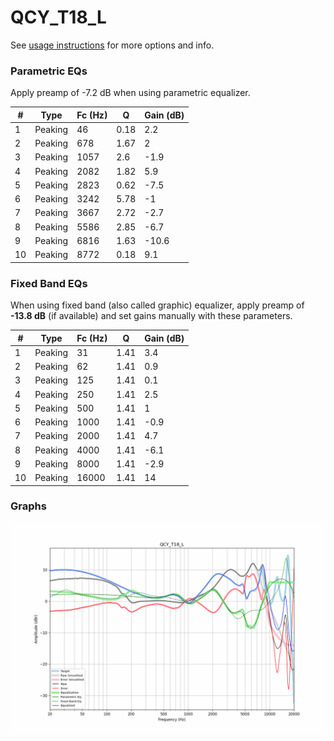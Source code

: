 # QCY_T18_L
See [usage instructions](https://github.com/jaakkopasanen/AutoEq#usage) for more options and info.

### Parametric EQs
Apply preamp of -7.2 dB when using parametric equalizer.

|   # | Type    |   Fc (Hz) |    Q |   Gain (dB) |
|-----|---------|-----------|------|-------------|
|   1 | Peaking |        46 | 0.18 |         2.2 |
|   2 | Peaking |       678 | 1.67 |         2   |
|   3 | Peaking |      1057 | 2.6  |        -1.9 |
|   4 | Peaking |      2082 | 1.82 |         5.9 |
|   5 | Peaking |      2823 | 0.62 |        -7.5 |
|   6 | Peaking |      3242 | 5.78 |        -1   |
|   7 | Peaking |      3667 | 2.72 |        -2.7 |
|   8 | Peaking |      5586 | 2.85 |        -6.7 |
|   9 | Peaking |      6816 | 1.63 |       -10.6 |
|  10 | Peaking |      8772 | 0.18 |         9.1 |

### Fixed Band EQs
When using fixed band (also called graphic) equalizer, apply preamp of **-13.8 dB** (if available) and set gains manually with these parameters.

|   # | Type    |   Fc (Hz) |    Q |   Gain (dB) |
|-----|---------|-----------|------|-------------|
|   1 | Peaking |        31 | 1.41 |         3.4 |
|   2 | Peaking |        62 | 1.41 |         0.9 |
|   3 | Peaking |       125 | 1.41 |         0.1 |
|   4 | Peaking |       250 | 1.41 |         2.5 |
|   5 | Peaking |       500 | 1.41 |         1   |
|   6 | Peaking |      1000 | 1.41 |        -0.9 |
|   7 | Peaking |      2000 | 1.41 |         4.7 |
|   8 | Peaking |      4000 | 1.41 |        -6.1 |
|   9 | Peaking |      8000 | 1.41 |        -2.9 |
|  10 | Peaking |     16000 | 1.41 |        14   |

### Graphs
![](./QCY_T18_L.png)
